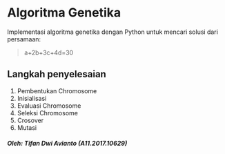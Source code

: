# Algoritma Genetika
Implementasi algoritma genetika dengan Python untuk mencari solusi dari persamaan:

> a+2b+3c+4d=30

## Langkah penyelesaian
1. Pembentukan Chromosome
1. Inisialisasi
1. Evaluasi Chromosome
1. Seleksi Chromosome
1. Crosover
1. Mutasi

##### Oleh: Tifan Dwi Avianto (A11.2017.10629)
